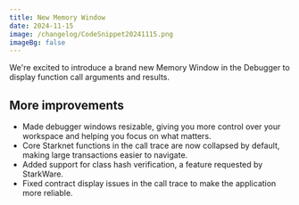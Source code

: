 ```yaml
---
title: New Memory Window
date: 2024-11-15
image: /changelog/CodeSnippet20241115.png
imageBg: false
---
```


We're excited to introduce a brand new Memory Window in the
            Debugger to display function call arguments and results.

## More improvements

- Made debugger windows resizable, giving you more control over your
              workspace and helping you focus on what matters.
- Core Starknet functions in the call trace are now collapsed by
              default, making large transactions easier to navigate.
- Added support for class hash verification, a feature requested by
              StarkWare.
- Fixed contract display issues in the call trace to make the
              application more reliable.

